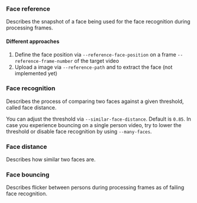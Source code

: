 ### Face reference

Describes the snapshot of a face being used for the face recognition during processing frames.

#### Different approaches

1. Define the face position via `--reference-face-position` on a frame `--reference-frame-number` of the target video
2. Upload a image via `--reference-path` and to extract the face (not implemented yet)

### Face recognition

Describes the process of comparing two faces against a given threshold, called face distance.

You can adjust the threshold via `--similar-face-distance`. Default is `0.85`. In case you experience bouncing on a single person video, try to lower the threshold or disable face recognition by using `--many-faces`.

### Face distance

Describes how similar two faces are.

### Face bouncing

Describes flicker between persons during processing frames as of failing face recognition.